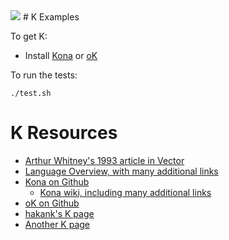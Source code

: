 <img src="https://raw.githubusercontent.com/rtoal/polyglot/master/docs/resources/k-logo-64.png">
# K Examples

To get K:

* Install [Kona](https://github.com/kevinlawler/kona) or [oK](https://github.com/JohnEarnest/ok)

To run the tests:

```
./test.sh
```

# K Resources

* [Arthur Whitney's 1993 article in Vector](http://archive.vector.org.uk/art10010830)
* [Language Overview, with many additional links](http://www.math.bas.bg/bantchev/place/k.html)
* [Kona on Github](https://github.com/kevinlawler/kona)
  * [Kona wiki, including many additional links](https://github.com/kevinlawler/kona/wiki)
* [oK on Github](https://github.com/JohnEarnest/ok)
* [hakank's K page](http://www.hakank.org/k/)
* [Another K page](http://vrabi.web.elte.hu/k/)
